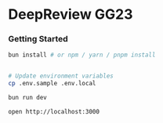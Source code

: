 # DeepReview GG23

### Getting Started

```sh
bun install # or npm / yarn / pnpm install


# Update environment variables
cp .env.sample .env.local

bun run dev

open http://localhost:3000
```
